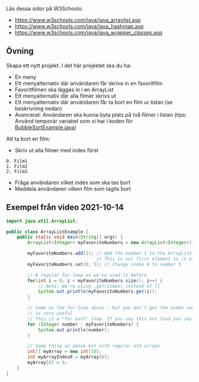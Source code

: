 Läs dessa sidor på W3Schools:

* https://www.w3schools.com/java/java_arraylist.asp
* https://www.w3schools.com/java/java_hashmap.asp
* https://www.w3schools.com/java/java_wrapper_classes.asp

## Övning

Skapa ett nytt projekt. I det här projektet ska du ha:

* En meny
* Ett menyalternativ där användaren får skriva in en favoritfilm
* Favoritfilmen ska läggas in i en ArrayList
* Ett menyalternativ där alla filmer skrivs ut
* Ett menyalternativ där användaren får ta bort en film ur listan (se beskrivning nedan)
* Avancerat: Användaren ska kunna byta plats på två filmer i listan (tips: Använd temporär variabel som vi har i koden för [BubbleSortExample.java](https://github.com/zocom-bjorn-pettersson/CAWS21/blob/main/Algoritmer/BubbleSortExample.java))

Att ta bort en film:

* Skriv ut alla filmer med index först

```
0. Film1
1. Film2
2. Film3
```

* Fråga användaren vilket index som ska tas bort
* Meddela användaren vilken film som tagits bort 

## Exempel från video 2021-10-14

```java
import java.util.ArrayList;

public class ArrayListExample {
    public static void main(String[] args) {
        ArrayList<Integer> myFavoriteNumbers = new ArrayList<Integer>();

        myFavoriteNumbers.add(1); // Add the number 1 to the ArrayList.
                                  // This is our first element so it will get index 0.
        myFavoriteNumbers.set(0, 5); // Change index 0 to number 5

        // A regular for-loop as we've used it before
        for(int i = 0; i < myFavoriteNumbers.size(); i++) {
            // Note: We're using .get(index) instead of []
            System.out.println(myFavoriteNumbers.get(i));
        }

        // Same as the for-loop above - but you don't get the index number which sometimes
        // is very useful
        // This is a "for each" loop. If you say this out loud you say "For each number in myFavoriteNumbers"
        for (Integer number : myFavoriteNumbers) {
            System.out.println(number);
        }

        // Same thing as above but with regular old arrays
        int[] myArray = new int[10];
        int myArrayIndex0 = myArray[0];
        myArray[0] = 5;
    }
}
```
